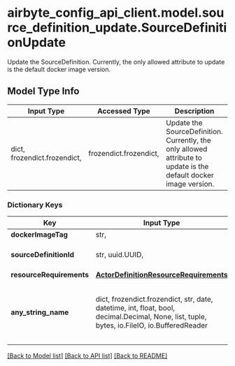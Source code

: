 # airbyte_config_api_client.model.source_definition_update.SourceDefinitionUpdate

Update the SourceDefinition. Currently, the only allowed attribute to update is the default docker image version.

## Model Type Info
Input Type | Accessed Type | Description | Notes
------------ | ------------- | ------------- | -------------
dict, frozendict.frozendict,  | frozendict.frozendict,  | Update the SourceDefinition. Currently, the only allowed attribute to update is the default docker image version. | 

### Dictionary Keys
Key | Input Type | Accessed Type | Description | Notes
------------ | ------------- | ------------- | ------------- | -------------
**dockerImageTag** | str,  | str,  |  | 
**sourceDefinitionId** | str, uuid.UUID,  | str,  |  | value must be a uuid
**resourceRequirements** | [**ActorDefinitionResourceRequirements**](ActorDefinitionResourceRequirements.md) | [**ActorDefinitionResourceRequirements**](ActorDefinitionResourceRequirements.md) |  | [optional] 
**any_string_name** | dict, frozendict.frozendict, str, date, datetime, int, float, bool, decimal.Decimal, None, list, tuple, bytes, io.FileIO, io.BufferedReader | frozendict.frozendict, str, BoolClass, decimal.Decimal, NoneClass, tuple, bytes, FileIO | any string name can be used but the value must be the correct type | [optional]

[[Back to Model list]](../../README.md#documentation-for-models) [[Back to API list]](../../README.md#documentation-for-api-endpoints) [[Back to README]](../../README.md)

